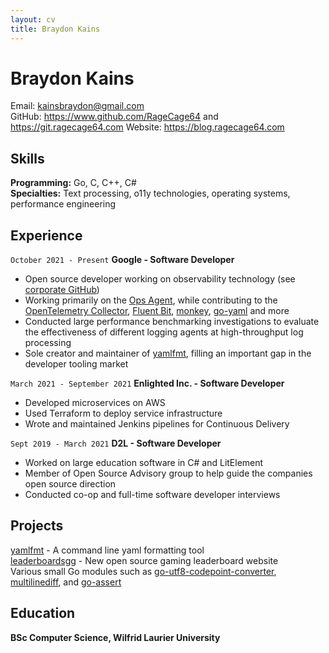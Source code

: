 ```yaml
---
layout: cv
title: Braydon Kains
---
```

# Braydon Kains

Email: kainsbraydon@gmail.com  
GitHub: https://www.github.com/RageCage64 and https://git.ragecage64.com
Website: https://blog.ragecage64.com

Skills
------
**Programming:** Go, C, C++, C#  
**Specialties:** Text processing, o11y technologies, operating systems, performance engineering  

Experience 
---------
`October 2021 - Present`
**Google - Software Developer**
* Open source developer working on observability technology (see [corporate GitHub](https://github.com/braydonk))
* Working primarily on the [Ops Agent](https://github.com/GoogleCloudPlatform/ops-agent), while contributing to the [OpenTelemetry Collector](https://github.com/open-telemetry/opentelemetry-collector-contrib), [Fluent Bit](https://github.com/fluent/fluent-bit), [monkey](https://github.com/monkey/monkey), [go-yaml](https://github.com/goccy/go-yaml) and more
* Conducted large performance benchmarking investigations to evaluate the effectiveness of different logging agents at high-throughput log processing
* Sole creator and maintainer of [yamlfmt](https://github.com/google/yamlfmt), filling an important gap in the developer tooling market

`March 2021 - September 2021`
**Enlighted Inc. - Software Developer**
* Developed microservices on AWS 
* Used Terraform to deploy service infrastructure
* Wrote and maintained Jenkins pipelines for Continuous Delivery

`Sept 2019 - March 2021`
**D2L - Software Developer**
* Worked on large education software in C# and LitElement
* Member of Open Source Advisory group to help guide the companies open source direction
* Conducted co-op and full-time software developer interviews

Projects
---------

[yamlfmt](https://github.com/google/yamlfmt) - A command line yaml formatting tool  
[leaderboardsgg](https://github.com/leaderboardsgg/leaderboard-backend) - New open source gaming leaderboard website  
Various small Go modules such as [go-utf8-codepoint-converter](https://github.com/RageCage64/go-utf8-codepoint-converter), [multilinediff](https://github.com/RageCage64/multilinediff), and [go-assert](https://github.com/RageCage64/go-assert)  

Education
---------
**BSc Computer Science, Wilfrid Laurier University**  
